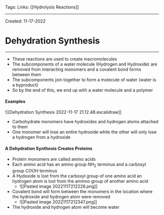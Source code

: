 Tags:
Links: [[Hydrolysis Reactions]]

---
Created: 11-17-2022
# Dehydration Synthesis
---

- These reactions are used to create macromolecules
- The subcomponents of a water molecule (Hydrogen and Hydroxide) are removed from interacting monomers and a covalent bond forms between them
- The subcomponents join together to form a molecute of water (water is a byproduct)
- So by the end of this, we end up with a water molecule and a polymer

#### Examples
![[Dehydration Synthesis 2022-11-17 21.12.48.excalidraw]]
- Carbohydrate monomers have hydroxides and hydrogen atoms attached to them
- One monomer will lose an entire hydroxide while the other will only lose a hydrogen from a hydroxide

#### A Dehydration Synthesis Creates Proteins
- Protein monomers are called amino acids
- Each amino acid has an amino group $NH_2$ terminus and a carboxyl group $COOH$ terminus
- A Hydoxide is lost from the carboxyl group of one amino acid an hydrogen atom is lost from the aminno group of another amino acid
	- ![[Pasted image 20221117212226.png]]
- Covalent bond will form between the monomers in the location where the hydroxide and hydrogen atom were removed
	- ![[Pasted image 20221117212347.png]]
- The hydroxide and hydrogen atom will become water